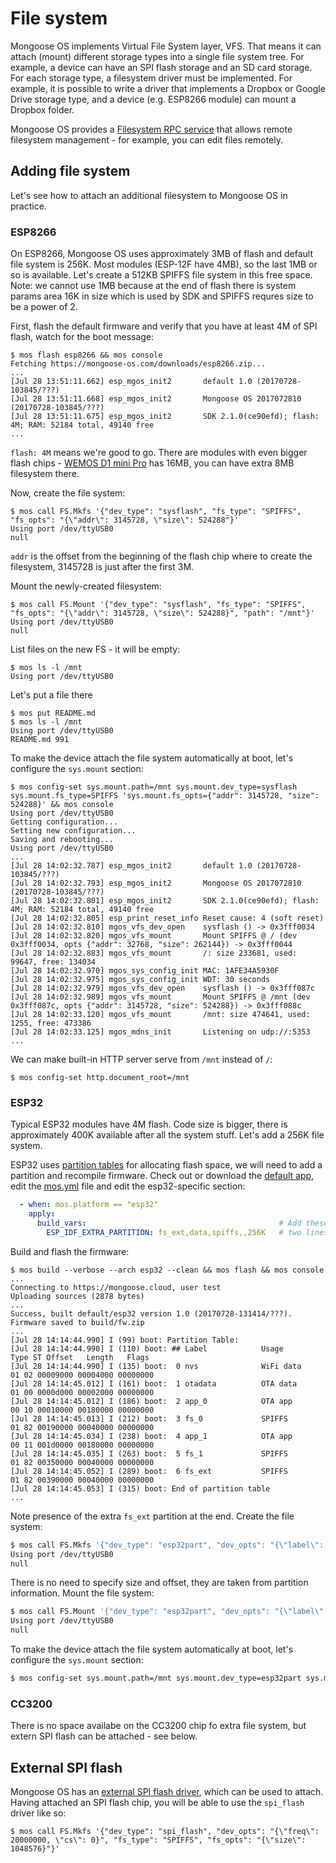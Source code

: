 # File system

Mongoose OS implements Virtual File System layer, VFS. That means it can
attach (mount) different storage types into a single file system tree.
For example, a device can have an SPI flash storage and an SD card storage.
For each storage type, a filesystem driver must be implemented. For example,
it is possible to write a driver that implements a Dropbox or Google Drive
storage type, and a device (e.g. ESP8266 module) can mount a Dropbox folder.

Mongoose OS provides a
[Filesystem RPC service](/docs/mongoose-os/api/rpc/rpc-service-fs.md)
that allows remote filesystem management - for example,
you can edit files remotely.

## Adding file system

Let's see how to attach an additional filesystem to Mongoose OS in practice.

### ESP8266

On ESP8266, Mongoose OS uses approximately 3MB of flash and default file system is 256K.
Most modules (ESP-12F have 4MB), so the last 1MB or so is available. Let's create a 512KB SPIFFS file system in this free space.
Note: we cannot use 1MB because at the end of flash there is system params area 16K in size which is used by SDK and SPIFFS requres size to be a power of 2.

First, flash the default firmware and verify that you have at least 4M of SPI flash, watch for the boot message:

```
$ mos flash esp8266 && mos console
Fetching https://mongoose-os.com/downloads/esp8266.zip...
...
[Jul 28 13:51:11.662] esp_mgos_init2       default 1.0 (20170728-103845/???)
[Jul 28 13:51:11.668] esp_mgos_init2       Mongoose OS 2017072810 (20170728-103845/???)
[Jul 28 13:51:11.675] esp_mgos_init2       SDK 2.1.0(ce90efd); flash: 4M; RAM: 52184 total, 49140 free
...

```

`flash: 4M` means we're good to go. There are modules with even bigger flash chips - [WEMOS D1 mini Pro](https://wiki.wemos.cc/products:d1:d1_mini_pro) has 16MB, you can have extra 8MB filesystem there.

Now, create the file system:

```
$ mos call FS.Mkfs '{"dev_type": "sysflash", "fs_type": "SPIFFS", "fs_opts": "{\"addr\": 3145728, \"size\": 524288"}'
Using port /dev/ttyUSB0
null
```

`addr` is the offset from the beginning of the flash chip where to create the filesystem, 3145728 is just after the first 3M.

Mount the newly-created filesystem:

```
$ mos call FS.Mount '{"dev_type": "sysflash", "fs_type": "SPIFFS", "fs_opts": "{\"addr\": 3145728, \"size\": 524288}", "path": "/mnt"}'
Using port /dev/ttyUSB0
null
```

List files on the new FS - it will be empty:

```
$ mos ls -l /mnt
Using port /dev/ttyUSB0
```

Let's put a file there

```
$ mos put README.md
$ mos ls -l /mnt
Using port /dev/ttyUSB0
README.md 991
```

To make the device attach the file system automatically at boot, let's configure the `sys.mount` section:

```
$ mos config-set sys.mount.path=/mnt sys.mount.dev_type=sysflash sys.mount.fs_type=SPIFFS 'sys.mount.fs_opts={"addr": 3145728, "size": 524288}' && mos console
Using port /dev/ttyUSB0
Getting configuration...
Setting new configuration...
Saving and rebooting...
Using port /dev/ttyUSB0
...
[Jul 28 14:02:32.787] esp_mgos_init2       default 1.0 (20170728-103845/???)
[Jul 28 14:02:32.793] esp_mgos_init2       Mongoose OS 2017072810 (20170728-103845/???)
[Jul 28 14:02:32.801] esp_mgos_init2       SDK 2.1.0(ce90efd); flash: 4M; RAM: 52184 total, 49140 free
[Jul 28 14:02:32.805] esp_print_reset_info Reset cause: 4 (soft reset)
[Jul 28 14:02:32.810] mgos_vfs_dev_open    sysflash () -> 0x3fff0034
[Jul 28 14:02:32.820] mgos_vfs_mount       Mount SPIFFS @ / (dev 0x3fff0034, opts {"addr": 32768, "size": 262144}) -> 0x3fff0044
[Jul 28 14:02:32.883] mgos_vfs_mount       /: size 233681, used: 99647, free: 134034
[Jul 28 14:02:32.970] mgos_sys_config_init MAC: 1AFE34A5930F
[Jul 28 14:02:32.975] mgos_sys_config_init WDT: 30 seconds
[Jul 28 14:02:32.979] mgos_vfs_dev_open    sysflash () -> 0x3fff087c
[Jul 28 14:02:32.989] mgos_vfs_mount       Mount SPIFFS @ /mnt (dev 0x3fff087c, opts {"addr": 3145728, "size": 524288}) -> 0x3fff088c
[Jul 28 14:02:33.120] mgos_vfs_mount       /mnt: size 474641, used: 1255, free: 473386
[Jul 28 14:02:33.125] mgos_mdns_init       Listening on udp://:5353
...
```

We can make built-in HTTP server serve from `/mnt` instead of `/`:

```
$ mos config-set http.document_root=/mnt
```

### ESP32

Typical ESP32 modules have 4M flash. Code size is bigger, there is approximately 400K available after all the system stuff. Let's add a 256K file system.

ESP32 uses [partition tables](http://esp-idf.readthedocs.io/en/latest/api-guides/partition-tables.html) for allocating flash space, we will need to add a partition and recompile firmware.
Check out or download the [default app](https://github.com/mongoose-os-apps/default), edit the [mos.yml](https://github.com/mongoose-os-apps/default/blob/master/mos.yml) file and edit the esp32-specific section:

```yaml
  - when: mos.platform == "esp32"
    apply:
      build_vars:                                           # Add these
        ESP_IDF_EXTRA_PARTITION: fs_ext,data,spiffs,,256K   # two lines
```

Build and flash the firmware:

```
$ mos build --verbose --arch esp32 --clean && mos flash && mos console
...
Connecting to https://mongoose.cloud, user test
Uploading sources (2878 bytes)
...
Success, built default/esp32 version 1.0 (20170728-131414/???).
Firmware saved to build/fw.zip
...
[Jul 28 14:14:44.990] I (99) boot: Partition Table:
[Jul 28 14:14:44.990] I (110) boot: ## Label            Usage          Type ST Offset   Length   Flags
[Jul 28 14:14:44.990] I (135) boot:  0 nvs              WiFi data        01 02 00009000 00004000 00000000
[Jul 28 14:14:45.012] I (161) boot:  1 otadata          OTA data         01 00 0000d000 00002000 00000000
[Jul 28 14:14:45.012] I (186) boot:  2 app_0            OTA app          00 10 00010000 00180000 00000000
[Jul 28 14:14:45.013] I (212) boot:  3 fs_0             SPIFFS           01 82 00190000 00040000 00000000
[Jul 28 14:14:45.034] I (238) boot:  4 app_1            OTA app          00 11 001d0000 00180000 00000000
[Jul 28 14:14:45.035] I (263) boot:  5 fs_1             SPIFFS           01 82 00350000 00040000 00000000
[Jul 28 14:14:45.052] I (289) boot:  6 fs_ext           SPIFFS           01 82 00390000 00040000 00000000
[Jul 28 14:14:45.053] I (315) boot: End of partition table
...
```

Note presence of the extra `fs_ext` partition at the end.
Create the file system:

```bash
$ mos call FS.Mkfs '{"dev_type": "esp32part", "dev_opts": "{\"label\": \"fs_ext\"}", "fs_type": "SPIFFS"}'
Using port /dev/ttyUSB0
null
```

There is no need to specify size and offset, they are taken from partition information.
Mount the file system:

```bash
$ mos call FS.Mount '{"dev_type": "esp32part", "dev_opts": "{\"label\": \"fs_ext\"}", "fs_type": "SPIFFS", "path": "/mnt"}'
Using port /dev/ttyUSB0
null
```

To make the device attach the file system automatically at boot, let's configure the `sys.mount` section:

```bash
$ mos config-set sys.mount.path=/mnt sys.mount.dev_type=esp32part sys.mount.fs_type=SPIFFS 'sys.mount.dev_opts={"label": "fs_ext"}'
```

### CC3200

There is no space availabe on the CC3200 chip fo extra file system, but extern SPI flash can be attached - see below.

## External SPI flash

Mongoose OS has an [external SPI flash driver](https://github.com/mongoose-os-libs/vfs-dev-spi-flash/), which can be used to attach.
Having attached an SPI flash chip, you will be able to use the `spi_flash` driver like so:

```
$ mos call FS.Mkfs '{"dev_type": "spi_flash", "dev_opts": "{\"freq\": 20000000, \"cs\": 0}", "fs_type": "SPIFFS", "fs_opts": "{\"size\": 1048576}"}'
```

